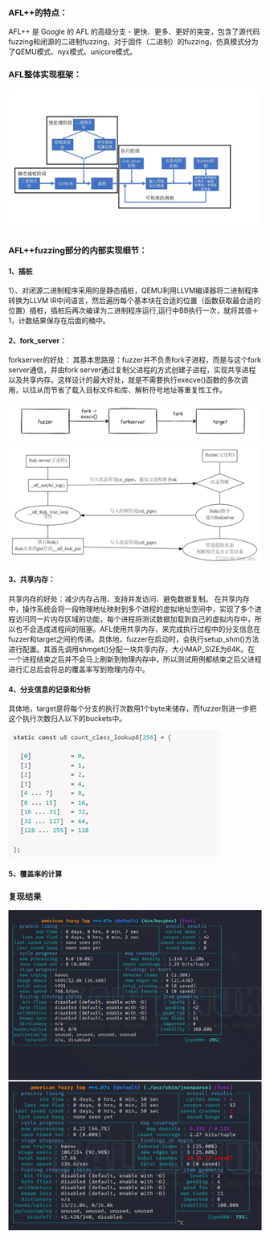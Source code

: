 ### AFL++的特点：
AFL++ 是 Google 的 AFL 的高级分支 - 更快、更多、更好的突变，包含了源代码fuzzing和闭源的二进制fuzzing，对于固件（二进制）的fuzzing，仿真模式分为了QEMU模式、nyx模式、unicore模式。

### AFL整体实现框架：
![image](https://github.com/Cyber-Security-Team/binary_function_similarity/blob/main/image/AFL%E6%95%B4%E4%BD%93%E6%B5%81%E7%A8%8B%E5%9B%BE.jpg)
### AFL++fuzzing部分的内部实现细节：

#### 1、插桩
1）、对闭源二进制程序采用的是静态插桩，QEMU利用LLVM编译器将二进制程序转换为LLVM IR中间语言，然后遍历每个基本块在合适的位置（函数获取最合适的位置）插桩，插桩后再次编译为二进制程序运行,运行中BB执行一次，就将其值＋1，计数结果保存在后面的桶中。

#### 2、fork_server：
forkserver的好处：
其基本思路是：fuzzer并不负责fork子进程，而是与这个fork server通信，并由fork server通过复制父进程的方式创建子进程，实现共享进程以及共享内存。这样设计的最大好处，就是不需要执行execve()函数的多次调用，以往从而节省了载入目标文件和库、解析符号地址等重复性工作。

![image](https://github.com/Cyber-Security-Team/binary_function_similarity/blob/main/image/fork_server_1.png)    
![image](https://github.com/Cyber-Security-Team/binary_function_similarity/blob/main/image/fork_server_2.png)

#### 3、共享内存：
共享内存的好处：减少内存占用、支持并发访问、避免数据复制。
在共享内存中，操作系统会将一段物理地址映射到多个进程的虚拟地址空间中，实现了多个进程访问同一片内存区域的功能，每个进程将测试数据加载到自己的虚拟内存中，所以也不会造成进程间的阻塞。AFL使用共享内存，来完成执行过程中的分支信息在fuzzer和target之间的传递。具体地，fuzzer在启动时，会执行setup_shm()方法进行配置。其首先调用shmget()分配一块共享内存，大小MAP_SIZE为64K。在一个进程结束之后并不会马上刷新到物理内存中，所以测试用例都结束之后父进程进行汇总后会将总的覆盖率写到物理内存中。

#### 4、分支信息的记录和分析
具体地，target是将每个分支的执行次数用1个byte来储存，而fuzzer则进一步把这个执行次数归入以下的buckets中。

![image](https://github.com/Cyber-Security-Team/binary_function_similarity/blob/main/image/%E5%88%86%E6%94%AF%E4%BF%A1%E6%81%AF%E7%9A%84%E8%AE%B0%E5%BD%95.png)

#### 5、覆盖率的计算


### 复现结果
![image](https://github.com/Cyber-Security-Team/binary_function_similarity/blob/main/image/%E7%BD%91%E7%BB%9C%E6%91%84%E5%83%8F%E5%A4%B4%E5%9B%BA%E4%BB%B6.png)
![image](https://github.com/Cyber-Security-Team/binary_function_similarity/blob/main/image/RV130.png)
